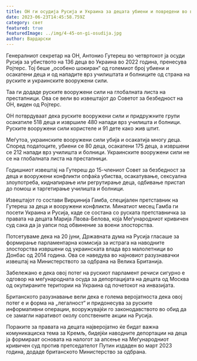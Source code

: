 ```yaml
---
title: ОН ги осудија Русија и Украина за децата убиени и повредени во војната
date: 2023-06-23T14:45:58.759Z
category: свет
featured: true
featuredImage: ../img/4-45-on-gi-osudija.jpg
author: Вардарски
---
```

Генералниот секретар на ОН, Антонио Гутереш во четвртокот ја осуди Русија за убиството на 136 деца во Украина во 2022 година, пренесува Ројтерс. Тој беше „особено шокиран“ од големиот број убиени и осакатени деца и од нападите врз училиштата и болниците од страна на руските и украинските вооружени сили.

Таа ги додаде руските вооружени сили на глобалната листа на престапници. Ова се вели во извештајот до Советот за безбедност на ОН, виден од Ројтерс.

ОН потврдуваат дека руските вооружени сили и придружните групи осакатиле 518 деца и извршиле 480 напади врз училишта и болници. Руските вооружени сили користеле и 91 дете како жив штит.

Меѓутоа, украинските вооружени сили убија и осакатија многу деца. Според податоците, убиени се 80 деца, осакатени 175 деца, а извршени се 212 напади врз училишта и болници. Украинските вооружени сили не се на глобалната листа на престапници.

Годишниот извештај на Гутереш до 15-члениот Совет за безбедност за деца и вооружени конфликти опфаќа убиства, осакатување, сексуална злоупотреба, киднапирање или регрутирање деца, одбивање пристап до помош и таргетирање училишта и болници.

Извештајот го состави Вирџинија Гамба, специјален претставник на Гутереш за деца и вооружени конфликти. Минатиот месец Гамба ги посети Украина и Русија, каде се состана со руската претставничка за правата на децата Марија Лвова-Белова, која Меѓународниот кривичен суд сака да ја уапси под обвинение за воени злосторства.

Потсетуваме дека на 20 јуни, Државната дума на Русија гласаше за формирање парламентарна комисија за истрага на наводните злосторства извршени од украинската влада врз малолетници во Донбас од 2014 година. Ова се наведува во најновиот разузнавачки извештај на Министерството за одбрана на Велика Британија.

Забележано е дека овој потег на рускиот парламент речиси сигурно е одговор на меѓународната осуда за депортацијата на децата од Москва од окупираните територии на Украина од почетокот на инвазијата.

Британското разузнавање вели дека е голема веројатноста дека овој потег е и форма на „легалност“ и придонесува за руските информативни операции, вооружувајќи го законодавството во обид да се замагли наративот околу сопствените акции на Русија.

Пораките за правата на децата најверојатно ќе бидат важна комуникациска тема за Кремљ, бидејќи наводните депортации на деца ја формираат основата на налогот за апсење на Меѓународниот кривичен суд против претседателот Путин издаден во март 2023 година, додаде британското Министерство за одбрана.